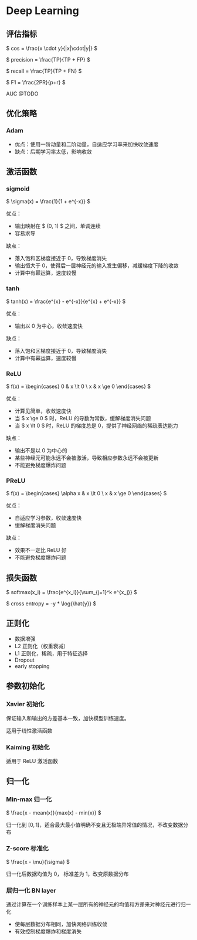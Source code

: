 # Deep Learning

## 评估指标

$ cos = \frac{x \cdot y}{|x|\cdot|y|} $

$ precision = \frac{TP}{TP + FP} $

$ recall = \frac{TP}{TP + FN} $

$ F1 = \frac{2PR}{p+r} $

AUC @TODO

## 优化策略

### Adam

* 优点：使用一阶动量和二阶动量，自适应学习率来加快收敛速度
* 缺点：后期学习率太低，影响收敛

## 激活函数

### sigmoid

$ \sigma(x) = \frac{1}{1 + e^{-x}} $

优点：

* 输出映射在 $ (0, 1) $ 之间，单调连续
* 容易求导

缺点：

* 落入饱和区梯度接近于 $0$，导致梯度消失
* 输出恒大于 $0$，使得后一层神经元的输入发生偏移，减缓梯度下降的收敛
* 计算中有幂运算，速度较慢

### tanh

$ tanh(x) = \frac{e^{x} - e^{-x}}{e^{x} + e^{-x}} $

优点：

* 输出以 $0$ 为中心，收敛速度快

缺点：

* 落入饱和区梯度接近于 $0$，导致梯度消失
* 计算中有幂运算，速度较慢

### ReLU

$ f(x) = \begin{cases}
0 & x \lt 0 \\
x & x \ge 0
\end{cases} $

优点：

* 计算见简单，收敛速度快
* 当 $ x \ge 0 $ 时，ReLU​ 的导数为常数，缓解梯度消失问题
* 当 $ x \lt 0 $ 时，ReLU​ 的梯度总是 $0$，提供了神经网络的稀疏表达能力

缺点：

* 输出不是以 0 为中心的
* 某些神经元可能永远不会被激活，导致相应参数永远不会被更新
* 不能避免梯度爆炸问题

### PReLU

$ f(x) = \begin{cases}
\alpha x & x \lt 0 \\
x & x \ge 0
\end{cases} $

优点：

* 自适应学习参数，收敛速度快
* 缓解梯度消失问题

缺点：

* 效果不一定比 ReLU 好
* 不能避免梯度爆炸问题

## 损失函数

$ softmax(x_i) = \frac{e^{x_i}}{\sum_{j=1}^k e^{x_j}} $

$ cross entropy = -y * \log{\hat{y}} $

## 正则化

* 数据增强
* L2 正则化（权重衰减）
* L1 正则化，稀疏，用于特征选择
* Dropout
* early stopping

## 参数初始化

### Xavier 初始化

保证输入和输出的方差基本一致，加快模型训练速度。

适用于线性激活函数

### Kaiming 初始化

适用于 ReLU 激活函数

## 归一化

### Min-max 归一化

$ \frac{x - mean(x)}{max(x) - min(x)} $

归一化到 $[0, 1]$，适合最大最小值明确不变且无极端异常值的情况，不改变数据分布

### Z-score 标准化

$ \frac{x - \mu}{\sigma} $ 

归一化后数据均值为 $0$， 标准差为 $1$，改变原数据分布

### 层归一化 BN layer

通过计算在一个训练样本上某一层所有的神经元的均值和方差来对神经元进行归一化

* 使每层数据分布相同，加快网络训练收敛
* 有效控制梯度爆炸和梯度消失


